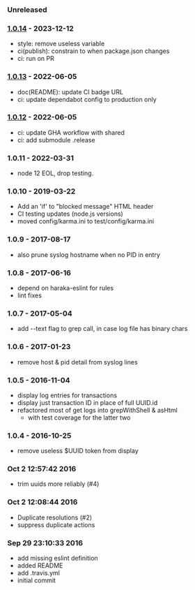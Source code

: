 ### Unreleased


### [1.0.14] - 2023-12-12

- style: remove useless variable
- ci(publish): constrain to when package.json changes
- ci: run on PR


### [1.0.13] - 2022-06-05

- doc(README): update CI badge URL
- ci: update dependabot config to production only


### [1.0.12] - 2022-06-05

- ci: update GHA workflow with shared
- ci: add submodule .release


### 1.0.11 - 2022-03-31

- node 12 EOL, drop testing.


### 1.0.10 - 2019-03-22

* Add an 'if' to "blocked message" HTML header
* CI testing updates (node.js versions)
* moved config/karma.ini to test/config/karma.ini


### 1.0.9 - 2017-08-17

* also prune syslog hostname when no PID in entry


### 1.0.8 - 2017-06-16

* depend on haraka-eslint for rules
* lint fixes


### 1.0.7 - 2017-05-04

* add --text flag to grep call, in case log file has binary chars


### 1.0.6 - 2017-01-23

* remove host & pid detail from syslog lines


### 1.0.5 - 2016-11-04

* display log entries for transactions
* display just transaction ID in place of full UUID.id
* refactored most of get logs into grepWithShell & asHtml
    * with test coverage for the latter two


### 1.0.4 - 2016-10-25

* remove useless $UUID token from display


### Oct 2 12:57:42 2016

* trim uuids more reliably (#4)


### Oct 2 12:08:44 2016

* Duplicate resolutions (#2)
* suppress duplicate actions


### Sep 29 23:10:33 2016

* add missing eslint definition
* added README
* add .travis.yml
* initial commit


[1.0.12]: https://github.com/haraka/haraka-plugin-log-reader/releases/tag/1.0.12
[1.0.13]: https://github.com/haraka/haraka-plugin-log-reader/releases/tag/1.0.13
[1.0.14]: https://github.com/haraka/haraka-plugin-log-reader/releases/tag/1.0.14
